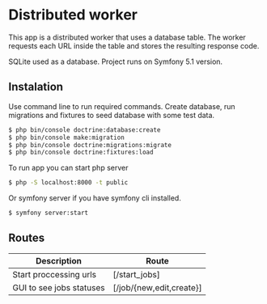 # Distributed worker

This app is a distributed worker that uses a database table. The worker requests each URL inside the table and stores the resulting response code.

SQLite used as a database. Project runs on Symfony 5.1 version.

## Instalation

Use command line to run required commands. Create database, run migrations and fixtures to seed database with some test data.
```sh
$ php bin/console doctrine:database:create 
$ php bin/console make:migration 
$ php bin/console doctrine:migrations:migrate
$ php bin/console doctrine:fixtures:load
```

To run app you can start php server 
```sh
$ php -S localhost:8000 -t public
```

Or symfony server if you have symfony cli installed.
```sh
$ symfony server:start
```
## Routes
| Description | Route |
| ------ | ------ |
| Start proccessing urls | [/start_jobs] |
| GUI to see jobs statuses | [/job/{new,edit,create}] |